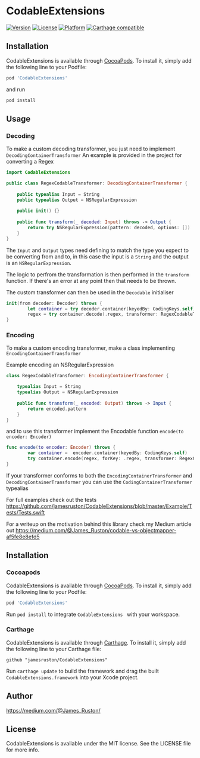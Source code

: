 # CodableExtensions

[![Version](https://img.shields.io/cocoapods/v/CodableExtensions.svg?style=flat)](http://cocoapods.org/pods/CodableExtensions)
[![License](https://img.shields.io/cocoapods/l/CodableExtensions.svg?style=flat)](http://cocoapods.org/pods/CodableExtensions)
[![Platform](https://img.shields.io/cocoapods/p/CodableExtensions.svg?style=flat)](http://cocoapods.org/pods/CodableExtensions)
[![Carthage compatible](https://img.shields.io/badge/Carthage-compatible-4BC51D.svg?style=flat)](https://github.com/Carthage/Carthage)

## Installation

CodableExtensions is available through [CocoaPods](http://cocoapods.org). To install
it, simply add the following line to your Podfile:

```ruby
pod 'CodableExtensions'
```

and run

```bash
pod install
```

## Usage

### Decoding

To make a custom decoding transformer, you just need to implement `DecodingContainerTransformer`
An example is provided in the project for converting a Regex

```swift
import CodableExtensions

public class RegexCodableTransformer: DecodingContainerTransformer {
    
    public typealias Input = String
    public typealias Output = NSRegularExpression
    
    public init() {}
    
    public func transform(_ decoded: Input) throws -> Output {
        return try NSRegularExpression(pattern: decoded, options: [])
    }
}
```

The `Input` and `Output` types need defining to match the type you expect to be converting from and to, in this case the input is a `String` and the output is an `NSRegularExpression`.

The logic to perfrom the transformation is then performed in the `transform` function. If there's an error at any point then that needs to be thrown.

The custom transformer can then be used in the `Decodable` initialiser

```swift
init(from decoder: Decoder) throws {
        let container = try decoder.container(keyedBy: CodingKeys.self)
        regex = try container.decode(.regex, transformer: RegexCodableTransformer())
}
```

### Encoding

To make a custom encoding transformer, make a class implementing `EncodingContainerTransformer`

Example encoding an NSRegularExpression
```swift
class RegexCodableTransformer: EncodingContainerTransformer {

    typealias Input = String
    typealias Output = NSRegularExpression
    
    public func transform(_ encoded: Output) throws -> Input {
        return encoded.pattern
    }
}
```
and to use this transformer implement the Encodable function `encode(to encoder: Encoder)`

```swift
func encode(to encoder: Encoder) throws {
        var container =  encoder.container(keyedBy: CodingKeys.self)
        try container.encode(regex, forKey: .regex, transformer: RegexCodableTransformer())
}
```

If your transformer conforms to both the `EncodingContainerTransformer` and `DecodingContainerTransformer` you can use the `CodingContainerTransformer` typealias

For full examples check out the tests https://github.com/jamesruston/CodableExtensions/blob/master/Example/Tests/Tests.swift

For a writeup on the motivation behind this library check my Medium article out https://medium.com/@James_Ruston/codable-vs-objectmapper-af5fe8e8efd5 

## Installation

### Cocoapods

CodableExtensions is available through [CocoaPods](https://cocoapods.org). To install it, simply add the following line to your Podfile:

```ruby
pod 'CodableExtensions'
```

Run `pod install` to integrate `CodableExtensions ` with your workspace.

### Carthage

CodableExtensions is available through [Carthage](https://github.com/Carthage/Carthage). To install it, simply add the following line to your Carthage file:


```
github "jamesruston/CodableExtensions"  
```

Run `carthage update` to build the framework and drag the built `CodableExtensions.framework` into your Xcode project.


## Author

https://medium.com/@James_Ruston/

## License

CodableExtensions is available under the MIT license. See the LICENSE file for more info.
